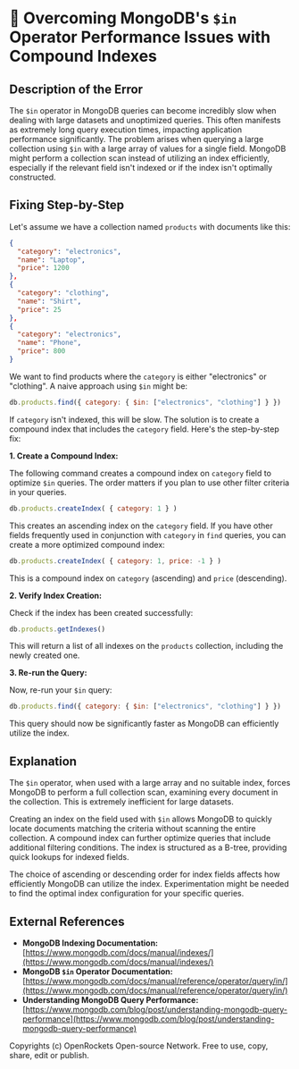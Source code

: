 # 🐞 Overcoming MongoDB's `$in` Operator Performance Issues with Compound Indexes


## Description of the Error

The `$in` operator in MongoDB queries can become incredibly slow when dealing with large datasets and unoptimized queries. This often manifests as extremely long query execution times, impacting application performance significantly.  The problem arises when querying a large collection using `$in` with a large array of values for a single field. MongoDB might perform a collection scan instead of utilizing an index efficiently, especially if the relevant field isn't indexed or if the index isn't optimally constructed.

## Fixing Step-by-Step

Let's assume we have a collection named `products` with documents like this:

```json
{
  "category": "electronics",
  "name": "Laptop",
  "price": 1200
},
{
  "category": "clothing",
  "name": "Shirt",
  "price": 25
},
{
  "category": "electronics",
  "name": "Phone",
  "price": 800
}
```

We want to find products where the `category` is either "electronics" or "clothing".  A naive approach using `$in` might be:

```javascript
db.products.find({ category: { $in: ["electronics", "clothing"] } })
```

If `category` isn't indexed, this will be slow. The solution is to create a compound index that includes the `category` field.  Here's the step-by-step fix:


**1. Create a Compound Index:**

The following command creates a compound index on `category` field to optimize `$in` queries.  The order matters if you plan to use other filter criteria in your queries.

```javascript
db.products.createIndex( { category: 1 } )
```

This creates an ascending index on the `category` field.  If you have other fields frequently used in conjunction with `category` in `find` queries, you can create a more optimized compound index:

```javascript
db.products.createIndex( { category: 1, price: -1 } )
```
This is a compound index on `category` (ascending) and `price` (descending).


**2. Verify Index Creation:**

Check if the index has been created successfully:

```javascript
db.products.getIndexes()
```
This will return a list of all indexes on the `products` collection, including the newly created one.


**3. Re-run the Query:**

Now, re-run your `$in` query:

```javascript
db.products.find({ category: { $in: ["electronics", "clothing"] } })
```

This query should now be significantly faster as MongoDB can efficiently utilize the index.


## Explanation

The `$in` operator, when used with a large array and no suitable index, forces MongoDB to perform a full collection scan, examining every document in the collection.  This is extremely inefficient for large datasets.

Creating an index on the field used with `$in` allows MongoDB to quickly locate documents matching the criteria without scanning the entire collection.  A compound index can further optimize queries that include additional filtering conditions.  The index is structured as a B-tree, providing quick lookups for indexed fields.

The choice of ascending or descending order for index fields affects how efficiently MongoDB can utilize the index. Experimentation might be needed to find the optimal index configuration for your specific queries.

## External References

* **MongoDB Indexing Documentation:** [https://www.mongodb.com/docs/manual/indexes/](https://www.mongodb.com/docs/manual/indexes/)
* **MongoDB `$in` Operator Documentation:** [https://www.mongodb.com/docs/manual/reference/operator/query/in/](https://www.mongodb.com/docs/manual/reference/operator/query/in/)
* **Understanding MongoDB Query Performance:** [https://www.mongodb.com/blog/post/understanding-mongodb-query-performance](https://www.mongodb.com/blog/post/understanding-mongodb-query-performance)


Copyrights (c) OpenRockets Open-source Network. Free to use, copy, share, edit or publish.

